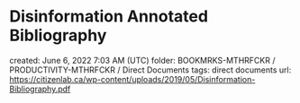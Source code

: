 # Disinformation Annotated Bibliography

created: June 6, 2022 7:03 AM (UTC)
folder: BOOKMRKS-MTHRFCKR / PRODUCTIVITY-MTHRFCKR / Direct Documents
tags: direct documents
url: https://citizenlab.ca/wp-content/uploads/2019/05/Disinformation-Bibliography.pdf